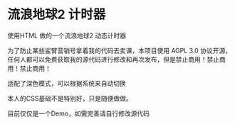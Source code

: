 # 流浪地球2 计时器

使用HTML 做的一个流浪地球2 动态计时器

为了防止某些鲨臂营销号拿着我的代码去卖课，本项目使用 AGPL 3.0 协议开源，任何人都可以免费获取我的源代码进行修改和再次发布，但是禁止商用！禁止商用！禁止商用！

适配了深色模式，可以根据系统来自动切换

本人的CSS基础不是特别好，只是随便做做。

目前仅仅是一个Demo，如需完善请自行修改源代码
